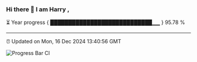 ### Hi there 👋 I am Harry , 

⏳ Year progress { ████████████████████████████▁▁ } 95.78 %

---

⏰ Updated on Mon, 16 Dec 2024 13:40:56 GMT

![Progress Bar CI](https://github.com/duykhang68/duykhang68/workflows/Progress%20Bar%20CI/badge.svg)

